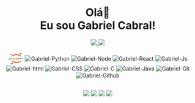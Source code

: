 ##
<h1 align="center">
  Olá👋 <br>Eu sou Gabriel Cabral!
</h1>

<div align="center">
  <a href="https://github.com/GabriellCabrall">
    <img height="150em" src="https://github-readme-stats.vercel.app/api?username=gabriellcabrall&show_icons=true&theme=dracula&include_all_commits=true&count_private=true%22"/>
  </a>
  <a href="https://github.com/GabriellCabrall">
    <img height="150em" src="https://github-readme-stats.vercel.app/api/top-langs/?username=GabriellCabrall&theme=dracula&hide_border=false&&layout=compact"/>
  </a>
</div>

<div align="center "style="display: inline_block"><br>
  <img align="center" alt="Gabriel-Jupyter" height="30" width="40" src="https://github.com/devicons/devicon/blob/v2.15.1/icons/jupyter/jupyter-original-wordmark.svg">
  <img align="center" alt="Gabriel-Python" height="30" width="40" src="https://cdn.jsdelivr.net/gh/devicons/devicon/icons/python/python-original.svg">
  <img align="center" alt="Gabriel-Node" height= "30" width="40 "src="https://cdn.jsdelivr.net/gh/devicons/devicon/icons/nodejs/nodejs-original.svg">
  <img align="center" alt="Gabriel-React" height= "30" width="40 "src="https://cdn.jsdelivr.net/gh/devicons/devicon/icons/react/react-original.svg">
  <img align="center" alt="Gabriel-Js" height="30" width="40" src="https://cdn.jsdelivr.net/gh/devicons/devicon/icons/javascript/javascript-original.svg">
  <img align="center" alt="Gabriel-html" height="30" width="40" src="https://cdn.jsdelivr.net/gh/devicons/devicon/icons/html5/html5-original.svg">
  <img align="center" alt="Gabriel-CSS" height="30" width="40" src="https://cdn.jsdelivr.net/gh/devicons/devicon/icons/css3/css3-original.svg">
  <img align="center" alt="Gabriel-C" height="30" width="40" src="https://cdn.jsdelivr.net/gh/devicons/devicon/icons/c/c-original.svg">
  <img align="center" alt="Gabriel-Java" height="30" width="40" src="https://cdn.jsdelivr.net/gh/devicons/devicon/icons/java/java-original.svg">
  <img align="center" alt="Gabriel-Git" height="30" width="40" src="https://cdn.jsdelivr.net/gh/devicons/devicon/icons/git/git-original.svg">
  <img align="center" alt="Gabriel-Github" height="30" width="40" src="https://cdn.jsdelivr.net/gh/devicons/devicon/icons/github/github-original.svg">
</div>

##

<div align="center">
  <a href="http://api.whatsapp.com/send?phone=5561999044112" target="_blank"><img src="https://img.shields.io/badge/WhatsApp-25D366?style=for-the-badge&logo=whatsapp&logoColor=white"  target="_blank"></a>
  <a href="https://www.instagram.com/cabralzin__/" target="_blank"><img src="https://img.shields.io/badge/-Instagram-%23E4405F?style=for-the-badge&logo=instagram&logoColor=white" target="_blank"></a>
  <a href="https://www.linkedin.com/in/gabriel-cabral-b32090248/" target="_blank"><img src="https://img.shields.io/badge/-LinkedIn-%230077B5?style=for-the-badge&logo=linkedin&logoColor=white" target="_blank"></a>
  <a href = "mailto:gscabral42@gmail.com"><img src="https://img.shields.io/badge/-Gmail-%23333?style=for-the-badge&logo=gmail&logoColor=white" target="_blank"></a> 
</div>
